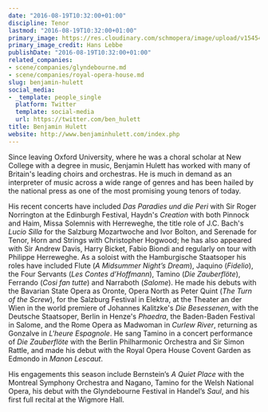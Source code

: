 ```yaml
---
date: "2016-08-19T10:32:00+01:00"
discipline: Tenor
lastmod: "2016-08-19T10:32:00+01:00"
primary_image: https://res.cloudinary.com/schmopera/image/upload/v1545409169/media/webhook-uploads/1471599087281/2016-08-19---Benjamin-Hulett_Hans_Lebbe.jpg.jpg
primary_image_credit: Hans Lebbe
publishDate: "2016-08-19T10:32:00+01:00"
related_companies:
- scene/companies/glyndebourne.md
- scene/companies/royal-opera-house.md
slug: benjamin-hulett
social_media:
- _template: people_single
  platform: Twitter
  template: social-media
  url: https://twitter.com/ben_hulett
title: Benjamin Hulett
website: http://www.benjaminhulett.com/index.php
---
```


Since leaving Oxford University, where he was a choral scholar at New College with a degree in music, Benjamin Hulett has worked with many of Britain's leading choirs and orchestras. He is much in demand as an interpreter of music across a wide range of genres and has been hailed by the national press as one of the most promising young tenors of today. 

His recent concerts have included *Das Paradies und die Peri* with Sir Roger Norrington at the Edinburgh Festival, Haydn's *Creation* with both Pinnock and Haim, Missa Solemnis with Herreweghe, the title role of J.C. Bach's *Lucio Silla* for the Salzburg Mozartwoche and Ivor Bolton, and Serenade for Tenor, Horn and Strings with Christopher Hogwood; he has also appeared with Sir Andrew Davis, Harry Bicket, Fabio Biondi and regularly on tour with Philippe Herreweghe.  As a soloist with the Hamburgische Staatsoper his roles have included Flute (*A Midsummer Night’s Dream*), Jaquino (*Fidelio*), the Four Servants (*Les Contes d’Hoffmann*), Tamino (*Die Zauberflöte*), Ferrando (*Cosi fan tutte*) and Narraboth (*Salome*).  He made his debuts with the Bavarian State Opera as Oronte, Opera North as Peter Quint (*The Turn of the Screw*), for the Salzburg Festival in Elektra, at the Theater an der Wien in the world premiere of Johannes Kalitzke's *Die Besessenen*, with the Deutsche Staatsoper, Berlin in Henze's *Phaedra*, the Baden-Baden Festival in Salome, and the Rome Opera as Madwoman in *Curlew River*, returning as Gonzalve in *L'heure Espagnole*. He sang Tamino in a concert performance of *Die Zauberflöte* with the Berlin Philharmonic Orchestra and Sir Simon Rattle, and made his debut with the Royal Opera House Covent Garden as Edmondo in *Manon Lescaut*. 

His engagements this season include Bernstein’s *A Quiet Place* with the Montreal Symphony Orchestra and Nagano, Tamino for the Welsh National Opera, his debut with the Glyndebourne Festival in Handel’s *Saul*, and his first full recital at the Wigmore Hall.
